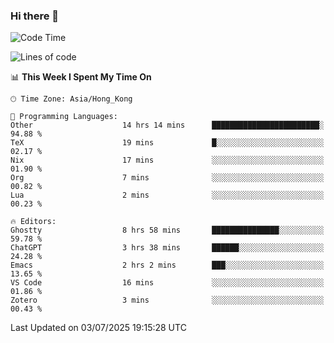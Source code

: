 ### Hi there 👋

<!--
**nicehiro/nicehiro** is a ✨ _special_ ✨ repository because its `README.md` (this file) appears on your GitHub profile.

Here are some ideas to get you started:

- 🔭 I’m currently working on ...
- 🌱 I’m currently learning ...
- 👯 I’m looking to collaborate on ...
- 🤔 I’m looking for help with ...
- 💬 Ask me about ...
- 📫 How to reach me: ...
- 😄 Pronouns: ...
- ⚡ Fun fact: ...
-->

<!--START_SECTION:waka-->
![Code Time](http://img.shields.io/badge/Code%20Time-771%20hrs%2022%20mins-blue)

![Lines of code](https://img.shields.io/badge/From%20Hello%20World%20I%27ve%20Written-1.7%20million%20lines%20of%20code-blue)

📊 **This Week I Spent My Time On** 

```text
🕑︎ Time Zone: Asia/Hong_Kong

💬 Programming Languages: 
Other                    14 hrs 14 mins      ████████████████████████░   94.88 % 
TeX                      19 mins             █░░░░░░░░░░░░░░░░░░░░░░░░   02.17 % 
Nix                      17 mins             ░░░░░░░░░░░░░░░░░░░░░░░░░   01.90 % 
Org                      7 mins              ░░░░░░░░░░░░░░░░░░░░░░░░░   00.82 % 
Lua                      2 mins              ░░░░░░░░░░░░░░░░░░░░░░░░░   00.23 % 

🔥 Editors: 
Ghostty                  8 hrs 58 mins       ███████████████░░░░░░░░░░   59.78 % 
ChatGPT                  3 hrs 38 mins       ██████░░░░░░░░░░░░░░░░░░░   24.28 % 
Emacs                    2 hrs 2 mins        ███░░░░░░░░░░░░░░░░░░░░░░   13.65 % 
VS Code                  16 mins             ░░░░░░░░░░░░░░░░░░░░░░░░░   01.86 % 
Zotero                   3 mins              ░░░░░░░░░░░░░░░░░░░░░░░░░   00.43 % 
```


 Last Updated on 03/07/2025 19:15:28 UTC
<!--END_SECTION:waka-->
